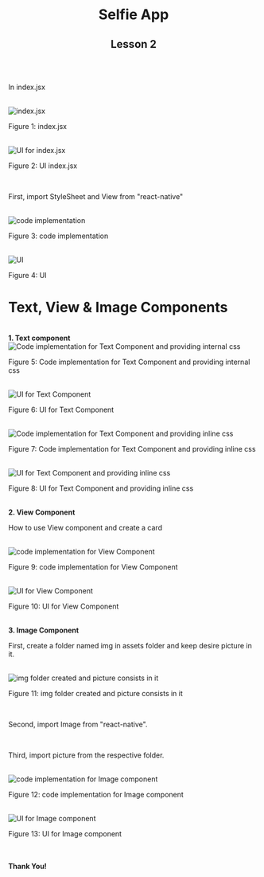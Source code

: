 <div>
    <h1 align="center">Selfie App</h1>
    <h2 align="center">Lesson 2</h2><br><br>
    <p>In index.jsx</p><br>
    <img src="./Screenshots for Lesson 2/1.png" alt="index.jsx" /><br>
    <p>Figure 1: index.jsx</p><br>
    <img src="./Screenshots for Lesson 2/2.png" alt="UI for index.jsx" /><br>
    <p>Figure 2: UI index.jsx</p><br>
    <p>First, import StyleSheet and View from "react-native" </p><br>
    <img src="./Screenshots for Lesson 2/3.png" alt="code implementation" /><br>
    <p>Figure 3: code implementation</p><br>
    <img src="./Screenshots for Lesson 2/4.png/" alt="UI" />
    <p>Figure 4: UI</p>
    <h1>Text, View & Image Components</h1><br>
    <strong>1. Text component</strong><br>
    <img src="./Screenshots for Lesson 2/5.png/" alt="Code implementation for Text Component and providing internal css" />
    <p>Figure 5: Code implementation for Text Component and providing internal css</p><br>
    <img src="./Screenshots for Lesson 2/6.png" alt="UI for Text Component" /><br>
    <p>Figure 6: UI for Text Component</p><br>
    <img src="./Screenshots for Lesson 2/7.png" alt="Code implementation for Text Component and providing inline css"/><br>
    <p>Figure 7: Code implementation for Text Component and providing inline css</p><br>
    <img src="./Screenshots for Lesson 2/8.png" alt="UI for Text Component and providing inline css" /><br>
    <p>Figure 8: UI for Text Component and providing inline css</p><br>
    <strong>2. View Component</strong><br>
    <p>How to use View component and create a card</p><br>
    <img src="./Screenshots for Lesson 2/9.png" alt="code implementation for View Component"><br>
    <p>Figure 9: code implementation for View Component</p><br>
    <img src="./Screenshots for Lesson 2/10.png" alt="UI for View Component"><br>
    <p>Figure 10: UI for View Component</p><br>
    <strong>3. Image Component</strong><br>
    <p>First, create a folder named img in assets folder and keep desire picture in it.</p><br>
    <img src="./Screenshots for Lesson 2/11.png" alt="img folder created and picture consists in it"><br>
    <p>Figure 11: img folder created and picture consists in it</p><br>
    <p>Second, import Image from "react-native".</p><br>
    <p>Third, import picture from the respective folder.</p><br>
    <img src="./Screenshots for Lesson 2/12.png" alt="code implementation for Image component"><br>
    <p>Figure 12: code implementation for Image component</p><br>
    <img src="./Screenshots for Lesson 2/13.png" alt="UI for Image component"><br>
    <p>Figure 13: UI for Image component</p><br><br>
    <strong align="center">Thank You!</strong><br><br>
</div>
